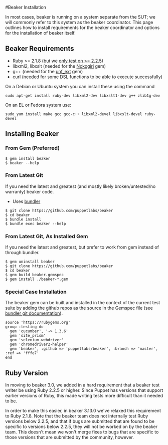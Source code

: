 #Beaker Installation

In most cases, beaker is running on a system separate from the SUT; we will commonly refer to this system as the beaker coordinator. This page outlines how to install requirements for the beaker coordinator and options for the installation of beaker itself.

## Beaker Requirements

* Ruby >= 2.1.8 (but we [only test on >= 2.2.5](installation.md#ruby-version))
* libxml2, libxslt (needed for the [Nokogiri](http://nokogiri.org/tutorials/installing_nokogiri.html) gem)
* g++ (needed for the [unf_ext](http://rubydoc.info/gems/unf_ext/) gem)
* curl (needed for some DSL functions to be able to execute successfully)

On a Debian or Ubuntu system you can install these using the command

    sudo apt-get install ruby-dev libxml2-dev libxslt1-dev g++ zlib1g-dev

On an EL or Fedora system use:

    sudo yum install make gcc gcc-c++ libxml2-devel libxslt-devel ruby-devel

## Installing Beaker
### From Gem (Preferred)

    $ gem install beaker
    $ beaker --help

### From Latest Git

If you need the latest and greatest (and mostly likely broken/untested/no warranty) beaker code.

* Uses <a href = "http://bundler.io/">bundler</a>

<!-- end of list -->
    $ git clone https://github.com/puppetlabs/beaker
    $ cd beaker
    $ bundle install
    $ bundle exec beaker --help

### From Latest Git, As Installed Gem

If you need the latest and greatest, but prefer to work from gem instead of through bundler.

    $ gem uninstall beaker
    $ git clone https://github.com/puppetlabs/beaker
    $ cd beaker
    $ gem build beaker.gemspec
    $ gem install ./beaker-*.gem

### Special Case Installation

The beaker gem can be built and installed in the context of the current test suite by adding the github repos as the source in the Gemspec file (see <a href = "http://bundler.io/git.html">bundler git documentation</a>).

    source 'https://rubygems.org'
    group :testing do
      gem 'cucumber', '~> 1.3.6'
      gem 'site_prism'
      gem 'selenium-webdriver'
      gem 'chromedriver2-helper'
      gem 'beaker', :github => 'puppetlabs/beaker', :branch => 'master', :ref => 'fffe7'
    end

## Ruby Version

In moving to beaker 3.0, we added in a hard requirement that a
beaker test writer be using Ruby 2.2.5 or higher. Since Puppet
has versions that support earlier versions of Ruby, this made
writing tests more difficult than it needed to be.

In order to make this easier, in beaker 3.13.0 we've relaxed
this requirement to Ruby 2.1.8. Note that the beaker team does
not internally test Ruby versions below 2.2.5, and that if bugs
are submitted that are found to be specific to versions below
2.2.5, they will not be worked on by the beaker team. This
doesn't mean we won't merge fixes to bugs that are specific to
those versions that are submitted by the community, however.
